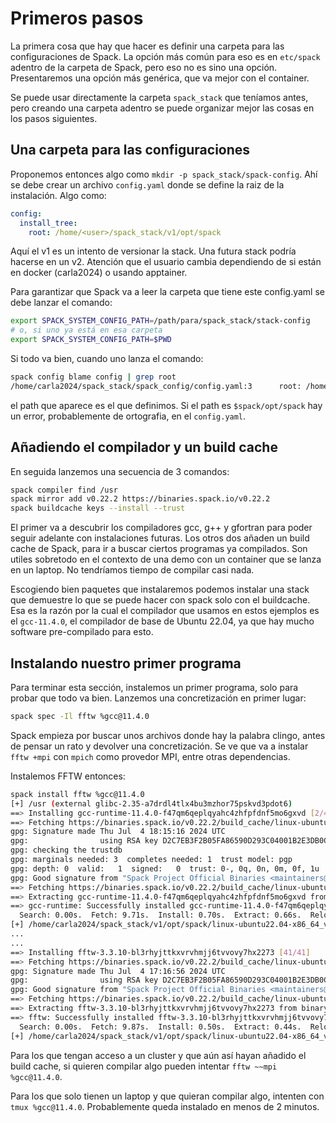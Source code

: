 # Primeros pasos

La primera cosa que hay que hacer es definir una carpeta para las
configuraciones de Spack. La opción más común para eso es en `etc/spack`
adentro de la carpeta de Spack, pero eso no es sino una opción. Presentaremos
una opción más genérica, que va mejor con el container.

Se puede usar directamente la carpeta `spack_stack` que teníamos antes, pero
creando una carpeta adentro se puede organizar mejor las cosas en los pasos
siguientes.

## Una carpeta para las configuraciones

Proponemos entonces algo como `mkdir -p spack_stack/spack-config`. Ahí se
debe crear un archivo `config.yaml` donde se define la raiz de la instalación.
Algo como:

```yaml
config:
  install_tree:
    root: /home/<user>/spack_stack/v1/opt/spack
```

Aquí el v1 es un intento de versionar la stack. Una futura stack podría hacerse
en un v2.
Atención que el usuario cambia dependiendo de si están en docker (carla2024) o
usando apptainer.

Para garantizar que Spack va a leer la carpeta que tiene este config.yaml se
debe lanzar el comando:

```bash
export SPACK_SYSTEM_CONFIG_PATH=/path/para/spack_stack/stack-config
# o, si uno ya está en esa carpeta
export SPACK_SYSTEM_CONFIG_PATH=$PWD
```

Si todo va bien, cuando uno lanza el comando:

```bash
spack config blame config | grep root
/home/carla2024/spack_stack/spack_config/config.yaml:3      root: /home/carla2024/spack_stack/v1/opt/spack
```

el path que aparece es el que definimos. Si el path es `$spack/opt/spack`
hay un error, probablemente de ortografia, en el `config.yaml`.

## Añadiendo el compilador y un build cache

En seguida lanzemos una secuencia de 3 comandos:

```bash
spack compiler find /usr
spack mirror add v0.22.2 https://binaries.spack.io/v0.22.2
spack buildcache keys --install --trust
```

El primer va a descubrir los compiladores gcc, g++ y gfortran para poder seguir
adelante con instalaciones futuras.
Los otros dos añaden un build cache de Spack, para ir a buscar ciertos
programas ya compilados. Son utiles sobretodo en el contexto de una demo
con un container que se lanza en un laptop. No tendríamos tiempo de compilar
casi nada.

Escogiendo bien paquetes que instalaremos podemos instalar una stack que
demuestre lo que se puede hacer con spack solo con el buildcache. Esa es
la razón por la cual el compilador que usamos en estos ejemplos es el
`gcc-11.4.0`, el compilador de base de Ubuntu 22.04, ya que hay mucho
software pre-compilado para esto.

## Instalando nuestro primer programa

Para terminar esta sección, instalemos un primer programa, solo para probar
que todo va bien. Lanzemos una concretización en primer lugar:

```bash
spack spec -Il fftw %gcc@11.4.0
```

Spack empieza por buscar unos archivos donde hay la palabra clingo, antes de
pensar un rato y devolver una concretización. Se ve que va a instalar
`fftw +mpi` con `mpich` como provedor MPI, entre otras dependencias.

Instalemos FFTW entonces:

```bash
spack install fftw %gcc@11.4.0
[+] /usr (external glibc-2.35-a7drdl4tlx4bu3mzhor75pskvd3pdot6)
==> Installing gcc-runtime-11.4.0-f47qm6qeplqyahc4zhfpfdnf5mo6gxvd [2/41]
==> Fetching https://binaries.spack.io/v0.22.2/build_cache/linux-ubuntu22.04-x86_64_v3-gcc-11.4.0-gcc-runtime-11.4.0-f47qm6qeplqyahc4zhfpfdnf5mo6gxvd.spec.json.sig
gpg: Signature made Thu Jul  4 18:15:16 2024 UTC
gpg:                using RSA key D2C7EB3F2B05FA86590D293C04001B2E3DB0C723
gpg: checking the trustdb
gpg: marginals needed: 3  completes needed: 1  trust model: pgp
gpg: depth: 0  valid:   1  signed:   0  trust: 0-, 0q, 0n, 0m, 0f, 1u
gpg: Good signature from "Spack Project Official Binaries <maintainers@spack.io>" [ultimate]
==> Fetching https://binaries.spack.io/v0.22.2/build_cache/linux-ubuntu22.04-x86_64_v3/gcc-11.4.0/gcc-runtime-11.4.0/linux-ubuntu22.04-x86_64_v3-gcc-11.4.0-gcc-runtime-11.4.0-f47qm6qeplqyahc4zhfpfdnf5mo6gxvd.spack
==> Extracting gcc-runtime-11.4.0-f47qm6qeplqyahc4zhfpfdnf5mo6gxvd from binary cache
==> gcc-runtime: Successfully installed gcc-runtime-11.4.0-f47qm6qeplqyahc4zhfpfdnf5mo6gxvd
  Search: 0.00s.  Fetch: 9.71s.  Install: 0.70s.  Extract: 0.66s.  Relocate: 0.03s.  Total: 10.41s
[+] /home/carla2024/spack_stack/v1/opt/spack/linux-ubuntu22.04-x86_64_v3/gcc-11.4.0/gcc-runtime-11.4.0-f47qm6qeplqyahc4zhfpfdnf5mo6gxvd
...
...
==> Installing fftw-3.3.10-bl3rhyjttkxvrvhmjj6tvvovy7hx2273 [41/41]
==> Fetching https://binaries.spack.io/v0.22.2/build_cache/linux-ubuntu22.04-x86_64_v3-gcc-11.4.0-fftw-3.3.10-bl3rhyjttkxvrvhmjj6tvvovy7hx2273.spec.json.sig
gpg: Signature made Thu Jul  4 17:16:56 2024 UTC
gpg:                using RSA key D2C7EB3F2B05FA86590D293C04001B2E3DB0C723
gpg: Good signature from "Spack Project Official Binaries <maintainers@spack.io>" [ultimate]
==> Fetching https://binaries.spack.io/v0.22.2/build_cache/linux-ubuntu22.04-x86_64_v3/gcc-11.4.0/fftw-3.3.10/linux-ubuntu22.04-x86_64_v3-gcc-11.4.0-fftw-3.3.10-bl3rhyjttkxvrvhmjj6tvvovy7hx2273.spack
==> Extracting fftw-3.3.10-bl3rhyjttkxvrvhmjj6tvvovy7hx2273 from binary cache
==> fftw: Successfully installed fftw-3.3.10-bl3rhyjttkxvrvhmjj6tvvovy7hx2273
  Search: 0.00s.  Fetch: 9.87s.  Install: 0.50s.  Extract: 0.44s.  Relocate: 0.05s.  Total: 10.37s
[+] /home/carla2024/spack_stack/v1/opt/spack/linux-ubuntu22.04-x86_64_v3/gcc-11.4.0/fftw-3.3.10-bl3rhyjttkxvrvhmjj6tvvovy7hx2273
```

Para los que tengan acceso a un cluster y que aún así hayan añadido el build
cache, si quieren compilar algo pueden intentar `fftw ~~mpi %gcc@11.4.0`.

Para los que solo tienen un laptop y que quieran compilar algo, intenten con
`tmux %gcc@11.4.0`. Probablemente queda instalado en menos de 2 minutos.
